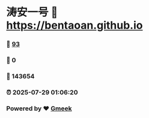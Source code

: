 # 涛安一号 :link: https://bentaoan.github.io 
### :page_facing_up: [93](https://bentaoan.github.io/tag.html) 
### :speech_balloon: 0 
### :hibiscus: 143654 
### :alarm_clock: 2025-07-29 01:06:20 
### Powered by :heart: [Gmeek](https://github.com/Meekdai/Gmeek)
